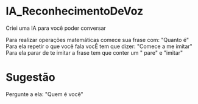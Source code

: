 # IA_ReconhecimentoDeVoz
Criei uma IA para você poder conversar

Para realizar operações matemáticas comece sua frase com: "Quanto é"
Para ela repetir o que você fala vocÊ tem que dizer: "Comece a me imitar"
Para ela parar de te imitar a frase tem que conter um " pare" e "imitar"

# Sugestão
Pergunte a ela: "Quem é você"
